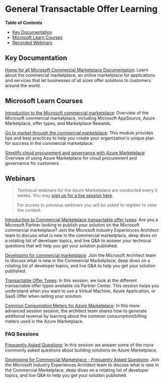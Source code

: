 # General Transactable Offer Learning

**Table of Contents**

- [Key Documentation](#key-documentation)
- [Microsoft Learn Courses](#microsoft-learn-courses)
- [Recorded Webinars](#webinars)

## Key Documentation

[Home for all Microsoft Commercial Marketplace Documentation](https://docs.microsoft.com/en-us/azure/marketplace/): Learn about the commercial marketplace, an online marketplace for applications and services that let businesses of all sizes offer solutions to customers around the world.

## Microsoft Learn Courses

[Introduction to the Microsoft commercial marketplace](https://docs.microsoft.com/en-us/learn/modules/intro-commercial-marketplace/):
Overview of the Microsoft commercial marketplace, including Microsoft AppSource, Azure Marketplace, offer types, and Marketplace Rewards.

[Go to market through the commercial marketplace](https://docs.microsoft.com/en-us/learn/modules/go-to-market-commercial-marketplace/): This module provides tips and best practices to help you create your organization's unique plan for success in the commercial marketplace.

[Simplify cloud procurement and governance with Azure Marketplace](https://docs.microsoft.com/en-us/learn/modules/simplify-cloud-procurement-governance-azure-marketplace/): Overview of using Azure Marketplace for cloud procurement and governance for customers.

## Webinars

> Technical webinars for the Azure Marketplace are conducted every 2 weeks. You may [sign up for a live session here](https://aka.ms/MarketplaceDeveloperOfficeHours).
> 
> For access to previous webinars you will be asked to register to view the content.

[Introduction to Commercial Marketplace transactable offer types](https://microsoftcloudpartner.eventbuilder.com/event/40200): Are you a Microsoft Partner looking to publish your solution on the Microsoft commercial marketplace?  Join the Microsoft Industry Experiences Architect team to discuss what is new in the commercial marketplace, deep dives on a rotating list of developer topics, and live Q&A to answer your technical questions that will help you get your solution published.

[Developing for commercial marketplace](https://microsoftcloudpartner.eventbuilder.com/event/32337): Join the Microsoft Architect team to discuss what is new in the Commercial Marketplace, deep dives on a rotating list of developer topics, and live Q&A to help you get your solution published.

[Transactable Offer Types](https://microsoftcloudpartner.eventbuilder.com/event/38053): In this session, we look at the different transactable offer types available via Partner Center. This session helps you understand when you want to use a Virtual Machine, Azure Application, or SaaS Offer when selling your solution.

[Common Consumption Meters for Azure Marketplace](https://microsoftcloudpartner.eventbuilder.com/event/28507): In this more advanced session session, the architect team shares how to generate additional revenue by learning about the common consumption/billing meters used in the Azure Marketplace.

### FAQ Sessions

[Frequently Asked Questions](https://microsoftcloudpartner.eventbuilder.com/event/38113): In this session we answer some of the more commonly asked questions about building solutions on Azure Marketplace.

[Developing for Commercial Marketplace - Frequently Asked Questions](https://microsoftcloudpartner.eventbuilder.com/event/28513): Join the Microsoft Industry Experiences Architect team to discuss what is new in the Commercial Marketplace, deep dives on a rotating list of developer topics, and live Q&A to help you get your solution published.